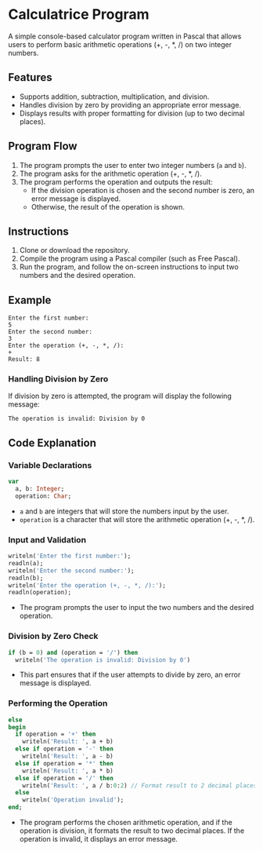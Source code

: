 # Calculatrice Program

A simple console-based calculator program written in Pascal that allows users to perform basic arithmetic operations (+, -, *, /) on two integer numbers.

## Features

- Supports addition, subtraction, multiplication, and division.
- Handles division by zero by providing an appropriate error message.
- Displays results with proper formatting for division (up to two decimal places).

## Program Flow

1. The program prompts the user to enter two integer numbers (`a` and `b`).
2. The program asks for the arithmetic operation (+, -, *, /).
3. The program performs the operation and outputs the result:
   - If the division operation is chosen and the second number is zero, an error message is displayed.
   - Otherwise, the result of the operation is shown.

## Instructions

1. Clone or download the repository.
2. Compile the program using a Pascal compiler (such as Free Pascal).
3. Run the program, and follow the on-screen instructions to input two numbers and the desired operation.

## Example

```
Enter the first number:
5
Enter the second number:
3
Enter the operation (+, -, *, /):
+
Result: 8
```

### Handling Division by Zero

If division by zero is attempted, the program will display the following message:

```
The operation is invalid: Division by 0
```

## Code Explanation

### Variable Declarations

```pascal
var
  a, b: Integer;
  operation: Char;
```

- `a` and `b` are integers that will store the numbers input by the user.
- `operation` is a character that will store the arithmetic operation (+, -, *, /).

### Input and Validation

```pascal
writeln('Enter the first number:');
readln(a);
writeln('Enter the second number:');
readln(b);
writeln('Enter the operation (+, -, *, /):');
readln(operation);
```

- The program prompts the user to input the two numbers and the desired operation.

### Division by Zero Check

```pascal
if (b = 0) and (operation = '/') then
  writeln('The operation is invalid: Division by 0')
```

- This part ensures that if the user attempts to divide by zero, an error message is displayed.

### Performing the Operation

```pascal
else
begin
  if operation = '+' then
    writeln('Result: ', a + b)
  else if operation = '-' then
    writeln('Result: ', a - b)
  else if operation = '*' then
    writeln('Result: ', a * b)
  else if operation = '/' then
    writeln('Result: ', a / b:0:2) // Format result to 2 decimal places
  else
    writeln('Operation invalid');
end;
```

- The program performs the chosen arithmetic operation, and if the operation is division, it formats the result to two decimal places. If the operation is invalid, it displays an error message.
